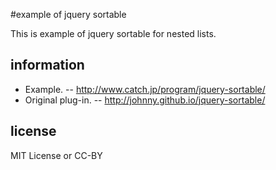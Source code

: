#example of jquery sortable

This is example of jquery sortable for nested lists.

## information

- Example.
-- http://www.catch.jp/program/jquery-sortable/
- Original plug-in.
-- http://johnny.github.io/jquery-sortable/

## license

MIT License or CC-BY


